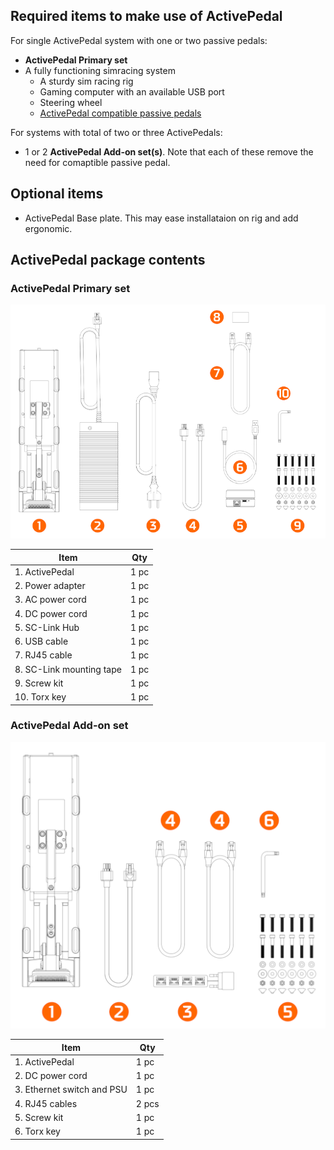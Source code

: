 ## Required items to make use of ActivePedal

For single ActivePedal system with one or two passive pedals:

* **ActivePedal Primary set**
* A fully functioning simracing system
	* A sturdy sim racing rig
	* Gaming computer with an available USB port
	* Steering wheel
	* [ActivePedal compatible passive pedals](../Specifications/#compatible-passive-pedals)

For systems with total of two or three ActivePedals:

* 1 or 2 **ActivePedal Add-on set(s)**. Note that each of these remove the need for comaptible passive pedal.

## Optional items

* ActivePedal Base plate. This may ease installataion on rig and add ergonomic.

## ActivePedal package contents

### ActivePedal Primary set

![](assets/whatsincluded%20primary%20set%20with%20balloons%20web.png)

| Item                     | Qty   |
| ------------------------ | ----- |
| 1. ActivePedal           | 1 pc  |
| 2.  Power adapter        | 1 pc  |
| 3.  AC power cord        | 1 pc |
| 4. DC power cord         | 1 pc  |
| 5. SC-Link Hub           | 1 pc  |
| 6. USB cable             | 1 pc  |
| 7. RJ45 cable            | 1 pc  |
| 8. SC-Link mounting tape | 1 pc  |
| 9. Screw kit             | 1 pc  |
| 10. Torx key             | 1 pc  |

### ActivePedal Add-on set

![](assets/whatsincluded%20addon%20set%20with%20balloons%20web.png)

| Item                       | Qty   |
| -------------------------- | ----- |
| 1. ActivePedal             | 1 pc  |
| 2. DC power cord           | 1 pc  |
| 3. Ethernet switch and PSU | 1 pc  |
| 4. RJ45 cables             | 2 pcs |
| 5. Screw kit               | 1 pc  |
| 6. Torx key                | 1 pc  |
